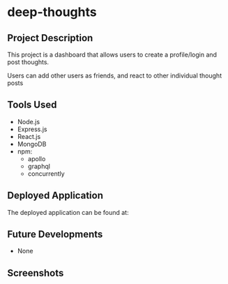 # deep-thoughts

## Project Description

This project is a dashboard that allows users to create a profile/login and post thoughts.

Users can add other users as friends, and react to other individual thought posts

## Tools Used

* Node.js
* Express.js
* React.js
* MongoDB
* npm:
    * apollo
    * graphql
    * concurrently

## Deployed Application

The deployed application can be found at:



## Future Developments

* None

## Screenshots

